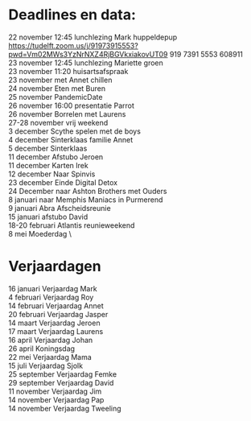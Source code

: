 # Deadlines en data:
22 november 12:45 lunchlezing Mark huppeldepup https://tudelft.zoom.us/j/91973915553?pwd=Vm02MWs3YzNrNXZ4RjBGVkxiakovUT09 919 7391 5553 608911 \
23 november 12:45 lunchlezing Mariette groen \
23 november 11:20 huisartsafspraak \
23 november met Annet chillen \
24 november Eten met Buren \
25 november PandemicDate \
26 november 16:00 presentatie Parrot \
26 november Borrelen met Laurens \
27-28 november vrij weekend \
3 december Scythe spelen met de boys \
4 december Sinterklaas familie Annet \
5 december Sinterklaas \
11 december Afstubo Jeroen \
11 december Karten Irek \
12 december Naar Spinvis \
23 december Einde Digital Detox \
24 December naar Ashton Brothers met Ouders \
8  januari naar Memphis Maniacs in Purmerend \
9  januari Abra Afscheidsreunie \
15 januari afstubo David \
18-20 februari Atlantis reunieweekend \
8 mei Moederdag \


# Verjaardagen
16 januari Verjaardag Mark \
4  februari Verjaardag Roy \
14 februari Verjaardag Annet \
20 februari Verjaardag Jasper \
14 maart Verjaardag Jeroen \
17 maart Verjaardag Laurens \
16 april Verjaardag Johan \
26 april Koningsdag \
22 mei Verjaardag Mama \
15 juli Verjaardag Sjolk \
25 september Verjaardag Femke \
29 september Verjaardag David \
11 november Verjaardag Jim \
14 november Verjaardag Pap \
14 november Verjaardag Tweeling
